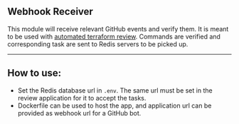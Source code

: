 ## Webhook Receiver

This module will receive relevant GitHub events and verify them. It is meant to be used with [automated terraform review](https://github.com/Ishuu1124/Automated_code_review).
Commands are verified and corresponding task are sent to Redis servers to be picked up.

---

## How to use:

- Set the Redis database url in `.env`. The same url must be set in the review application for it to accept the tasks.
- Dockerfile can be used to host the app, and application url can be provided as webhook url for a GitHub bot.
